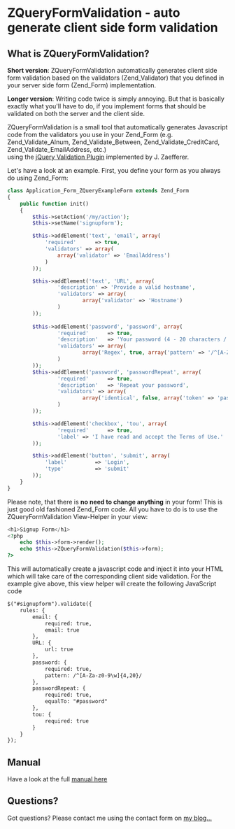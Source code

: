 ZQueryFormValidation - auto generate client side form validation
================================================================

What is ZQueryFormValidation?
-------------
**Short version**: ZQueryFormValidation automatically generates client side form validation based on the validators (Zend_Validator) that you defined in your server side form (Zend_Form) implementation.

**Longer version**: Writing code twice is simply annoying. But that is basically exactly what you'll have to do, if you implement forms that should be validated on both the server and the client side. 

ZQueryFormValidation is a small tool that automatically generates Javascript code from the validators you use in your Zend_Form (e.g. Zend_Validate_Alnum, Zend_Validate_Between, Zend_Validate_CreditCard, Zend_Validate_EmailAddress, etc.)  
using the [jQuery Validation Plugin](http://jqueryvalidation.org/) implemented by J. Zaefferer.

Let's have a look at an example. First, you define your form as you always do using Zend_Form:

```php
class Application_Form_ZQueryExampleForm extends Zend_Form
{
    public function init()
    {
        $this->setAction('/my/action');
   		$this->setName('signupform');

        $this->addElement('text', 'email', array(
            'required'		=> true,
            'validators' => array(
            	array('validator' => 'EmailAddress')
            )
        ));

        $this->addElement('text', 'URL', array(
                'description' => 'Provide a valid hostname',
                'validators' => array(
        				array('validator' => 'Hostname')
        		)
        ));
       
        $this->addElement('password', 'password', array(
                'required'		=> true,
                'description'   => 'Your password (4 - 20 characters / Digits / Characters)',
        		'validators' => array(
          				array('Regex', true, array('pattern' => '/^[A-Za-z0-9\w]{4,20}/'))
        		)
        ));
        $this->addElement('password', 'passwordRepeat', array(
        		'required'		=> true,
                'description'	=> 'Repeat your password',
                'validators' => array(
        				array('identical', false, array('token' => 'password'))
        		)
        ));

        $this->addElement('checkbox', 'tou', array(
        		'required'		=> true,
        		'label'	=> 'I have read and accept the Terms of Use.'
        ));

        $this->addElement('button', 'submit', array(
            'label'         => 'Login',
            'type'          => 'submit'
        ));
    }
}
```
 
Please note, that there is **no need to change anything** in your form! This is just good old fashioned Zend_Form code. All you have to do is to use the ZQueryFormValidation View-Helper in your view:

```php
<h1>Signup Form</h1>
<?php 
	echo $this->form->render();
	echo $this->ZQueryFormValidation($this->form); 
?>
```

This will automatically create a javascript code and inject it into your HTML which will take care of the corresponding client side validation. For the example give above, this view helper will create the following JavaScript code

```html
$("#signupform").validate({
    rules: {
        email: {
            required: true,
            email: true
        },
        URL: {
            url: true
        },
        password: {
            required: true,
            pattern: /^[A-Za-z0-9\w]{4,20}/
        },
        passwordRepeat: {
            required: true,
            equalTo: "#password"
        },
        tou: {
            required: true
        }
    }
});
```

Manual
------
Have a look at the full [manual here](http://www.web-punk.com/?attachment_id=816)

Questions?
----------
Got questions? Please contact me using the contact form on [my blog...](http://www.web-punk.com/) 